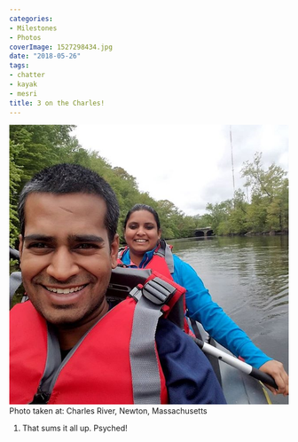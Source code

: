 ```yaml
---
categories:
- Milestones
- Photos
coverImage: 1527298434.jpg
date: "2018-05-26"
tags:
- chatter
- kayak
- mesri
title: 3 on the Charles!
---
```

![](images/1527298434.jpg)
Photo taken at: Charles River, Newton, Massachusetts

1. That sums it all up. Psyched!
